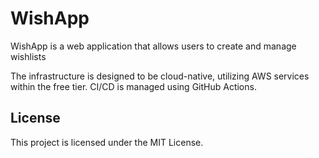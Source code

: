 # WishApp

WishApp is a web application that allows users to create and manage wishlists

The infrastructure is designed to be cloud-native, utilizing AWS services within the free tier. CI/CD is managed using GitHub Actions.



## License
This project is licensed under the MIT License.
